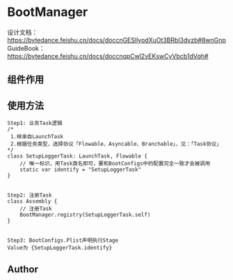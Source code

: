 # BootManager

设计文档：https://bytedance.feishu.cn/docs/doccnGESllyodXuOt3BRbl3dvzb#8wnGnp
GuideBook：https://bytedance.feishu.cn/docs/doccnqpCwl2vEKswCyVbcb1dVqh#

## 组件作用


## 使用方法
```
Step1: 业务Task逻辑
/*
 1.继承自LaunchTask
 2.根据任务类型，选择协议「Flowable、Asyncable、Branchable」，见：「Task协议」
*/
class SetupLoggerTask: LaunchTask, Flowable {
    // 唯一标识，用Task类名即可，要和BootConfigs中的配置完全一致才会被调用
    static var identify = "SetupLoggerTask"
}


Step2: 注册Task
class Assembly {
    // 注册Task
    BootManager.registry(SetupLoggerTask.self)
}


Step3: BootConfigs.Plist声明执行Stage
Value为 {SetupLoggerTask.identify}
```

## Author

